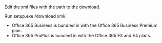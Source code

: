 Edit the xml files with the path to the download. 

Run setup.exe /download xml/<xml file>

* Office 365 Business is bundled in with the Office 365 Business Premium plan.
* Office 365 ProPlus is bundled in with the Office 365 E3 and E4 plans.